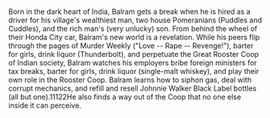 Born in the dark heart of India, Balram gets a break when he is hired as a driver for his village's wealthiest man, two house Pomeranians (Puddles and Cuddles), and the rich man's (very unlucky) son. From behind the wheel of their Honda City car, Balram's new world is a revelation. While his peers flip through the pages of Murder Weekly ("Love -- Rape -- Revenge!"), barter for girls, drink liquor (Thunderbolt), and perpetuate the Great Rooster Coop of Indian society, Balram watches his employers bribe foreign ministers for tax breaks, barter for girls, drink liquor (single-malt whiskey), and play their own role in the Rooster Coop. Balram learns how to siphon gas, deal with corrupt mechanics, and refill and resell Johnnie Walker Black Label bottles (all but one).11122He also finds a way out of the Coop that no one else inside it can perceive.
